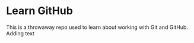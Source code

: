 # Learn GitHub

This is a throwaway repo used to learn about working with Git and GitHub.
Adding text 
